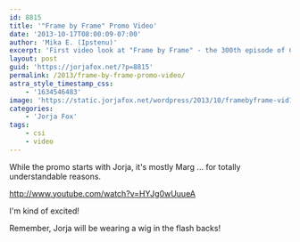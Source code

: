 ```yaml
---
id: 8815
title: '"Frame by Frame" Promo Video'
date: '2013-10-17T08:00:09-07:00'
author: 'Mika E. (Ipstenu)'
excerpt: 'First video look at "Frame by Frame" - the 300th episode of CSI!'
layout: post
guid: 'https://jorjafox.net/?p=8815'
permalink: /2013/frame-by-frame-promo-video/
astra_style_timestamp_css:
    - '1634546483'
image: 'https://static.jorjafox.net/wordpress/2013/10/framebyframe-vid1.png'
categories:
    - 'Jorja Fox'
tags:
    - csi
    - video
---
```


While the promo starts with Jorja, it's mostly Marg ... for totally understandable reasons.

http://www.youtube.com/watch?v=HYJg0wUuueA

I'm kind of excited!

Remember, Jorja will be wearing a wig in the flash backs!
